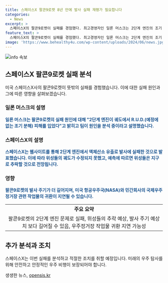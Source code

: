 ```yaml
---
title: 스페이스X 팔콘9로켓 8년 만에 발사 실패 재평가 필요합니다
categories:
  - News
excerpt: >
  스페이스X의 팔콘9로켓이 실패를 경험했다. 최고경영자인 일론 머스크는 2단계 엔진의 조기 분해로 실패한 것으로 밝혀졌지만, 회사는 액체산소 유출로 인해 위성의 궤도 수정 작업을 하지 못했다고 발표했다. 이번 실패로 우주인의 귀환이 늦어질 우려가 나타나고 있으며, 스페이스X는 원인을 분석 중이다. 이로 인해 팔콘9의 발사 주기가 더 길어질 것으로 예상되며, 미국 항공우주국과 국제우주정거장에서의 활동도 지연될 수 있다.
feature_text: >
  스페이스X의 팔콘9로켓이 실패를 경험했다. 최고경영자인 일론 머스크는 2단계 엔진의 조기 분해로 실패한 것으로 밝혀졌지만, 회사는 액체산소 유출로 인해 위성의 궤도 수정 작업을 하지 못했다고 발표했다. 이번 실패로 우주인의 귀환이 늦어질 우려가 나타나고 있으며, 스페이스X는 원인을 분석 중이다. 이로 인해 팔콘9의 발사 주기가 더 길어질 것으로 예상되며, 미국 항공우주국과 국제우주정거장에서의 활동도 지연될 수 있다.
image: 'https://www.behealthy4u.com/wp-content/uploads/2024/06/news.jpg'
---
```


<p><img src="https://www.behealthy4u.com/wp-content/uploads/2024/06/news.jpg" alt="info 속보" /></p>

<h2 data-ke-size="size26">스페이스X 팔콘9로켓 실패 분석</h2>

<p data-ke-size="size16">미국 스페이스X사의 팔콘9로켓이 뜻밖의 실패를 경험했습니다. 이에 대한 실패 원인과 그에 따른 영향을 살펴보겠습니다.</p>

<h3>일론 머스크의 설명</h3>

<p data-ke-size="size16"><b><span style="color: #1a5490;">일론 머스크는 팔콘9로켓의 실패 원인에 대해 "2단계 엔진이 궤도에서 R.U.D.(예정에 없는 조기 분해) 피해를 입었다"고 밝히고 팀이 원인을 분석 중이라고 설명했습니다.</span></b></p>

<h3>스페이스X의 설명</h3>

<p data-ke-size="size16"><b><span style="color: #1a5490;">스페이스X는 웹사이트를 통해 2단계 엔진에서 액체산소 유출로 발사에 실패한 것으로 발표했습니다. 이에 따라 위성들의 궤도가 수정되지 못했고, 예측에 따르면 위성들은 지구로 추락할 것으로 전망됩니다.</span></b></p>

<h3>영향</h3>

<p data-ke-size="size16"><b><span style="color: #1a5490;">팔콘9로켓의 발사 주기가 더 길어지며, 미국 항공우주국(NASA)와 민간회사의 국제우주정거장 관련 작업물의 귀환이 지연될 수 있습니다.</span></b></p>

<table>
  <tr>
    <td style="text-align: center; height: 17px;"><b>주요 요약</b></td>
  </tr>
  <tr>
    <td style="text-align: center; height: 17px;">팔콘9로켓의 2단계 엔진 문제로 실패, 위성들의 추락 예상, 발사 주기 예상치 보다 길어질 수 있음, 우주정거장 작업물 귀환 지연 가능성</td>
  </tr>
</table>

<h2 data-ke-size="size26">추가 분석과 조치</h2>

<p data-ke-size="size16">스페이스X는 이번 실패를 분석하고 적절한 조치를 취할 예정입니다. 미래의 우주 탐사를 위해 안전하고 안정적인 우주 비행이 보장되어야 합니다.</p>
생생한 뉴스, <a href="https://opensis.kr" rel="dofollow">opensis.kr</a>



